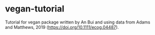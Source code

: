 # vegan-tutorial
Tutorial for vegan package written by An Bui and using data from Adams and Matthews, 2019 (https://doi.org/10.1111/ecog.04487).
